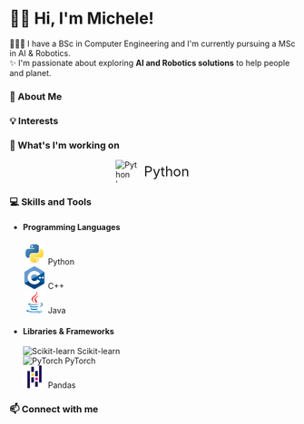 <!--
**MicheleBrigandi/MicheleBrigandi** is a ✨ _special_ ✨ repository because its `README.md` (this file) appears on your GitHub profile.

Here are some ideas to get you started:

- 🔭 I’m currently working on ...
- 🌱 I’m currently learning ...
- 👯 I’m looking to collaborate on ...
- 🤔 I’m looking for help with ...
- 💬 Ask me about ...
- 📫 How to reach me: ...
- 😄 Pronouns: ...
- ⚡ Fun fact: ...
-->

<h1 align="left">👋🏻 Hi, I'm Michele!</h1>
👨🏻‍🎓 I have a BSc in Computer Engineering and I'm currently pursuing a MSc in AI & Robotics.<br>  
✨ I'm passionate about exploring <b>AI and Robotics solutions</b> to help people and planet.

<h3 align="left">🌟 About Me</h3>
<p align="left">
</p>

<h3 align="left">💡 Interests</h3>
<p align="left">
</p>

<h3 align="left">🌱 What's I'm working on</h3>
<p align="left">
</p>

<div style="display: flex; align-items: center; justify-content: center;">
  <img src="https://upload.wikimedia.org/wikipedia/commons/c/c3/Python-logo-notext.svg" alt="Python Icon" width="40" height="40" style="margin-right: 10px;">
  <span style="font-size: 24px;">Python</span>
</div>

<h3 align="left">💻 Skills and Tools</h3>
<ul>
  <li>
    <h4 align="left">Programming Languages</h4>
    <div align="left">
      <img src="https://raw.githubusercontent.com/devicons/devicon/master/icons/python/python-original.svg" alt="Python" width="40" height="40"/> <span>Python</span><br>
      <img src="https://raw.githubusercontent.com/devicons/devicon/master/icons/cplusplus/cplusplus-original.svg" alt="C++" width="40" height="40"/> <span>C++</span><br>
      <img src="https://raw.githubusercontent.com/devicons/devicon/master/icons/java/java-original.svg" alt="Java" width="40" height="40"/> <span>Java</span>
    </div>
  </li>

  <li>
    <h4 align="left">Libraries & Frameworks</h4>
    <div align="left">
      <img src="https://upload.wikimedia.org/wikipedia/commons/0/05/Scikit_learn_logo_small.svg" alt="Scikit-learn" width="40" height="40"/> <span>Scikit-learn</span><br>
      <img src="https://www.vectorlogo.zone/logos/pytorch/pytorch-icon.svg" alt="PyTorch" width="40" height="40"/> <span>PyTorch</span><br>
      <img src="https://raw.githubusercontent.com/devicons/devicon/2ae2a900d2f041da66e950e4d48052658d850630/icons/pandas/pandas-original.svg" alt="Pandas" width="40" height="40"/> <span>Pandas</span>
    </div>
  </li>
</ul>

<h3 align="left">📫 Connect with me</h3>
<p align="left">
</p>

